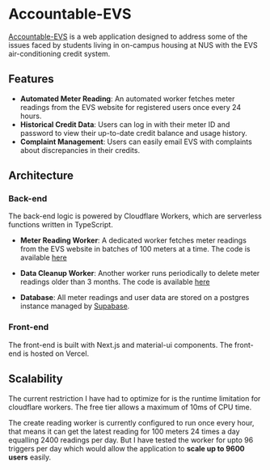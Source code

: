 # Accountable-EVS

[Accountable-EVS](https://accountable-evs.vercel.app) is a web application designed to address some of the issues faced by students living in on-campus housing at NUS with the EVS air-conditioning credit system.

## Features

- **Automated Meter Reading**: An automated worker fetches meter readings from the EVS website for registered users once every 24 hours.
- **Historical Credit Data**: Users can log in with their meter ID and password to view their up-to-date credit balance and usage history.
- **Complaint Management**: Users can easily email EVS with complaints about discrepancies in their credits.

## Architecture

### Back-end

The back-end logic is powered by Cloudflare Workers, which are serverless functions written in TypeScript.

- **Meter Reading Worker**: A dedicated worker fetches meter readings from the EVS website in batches of 100 meters at a time. The code is available [here](https://github.com/SajalVaishnav/accountable-evs-create-new-readings-worker)

- **Data Cleanup Worker**: Another worker runs periodically to delete meter readings older than 3 months. The code is available [here](https://github.com/SajalVaishnav/accountable-evs-delete-readings-worker)

- **Database**: All meter readings and user data are stored on a postgres instance managed by [Supabase](https://supabase.com/).

### Front-end

The front-end is built with Next.js and material-ui components. The front-end is hosted on Vercel.

## Scalability

The current restriction I have had to optimize for is the runtime limitation for cloudflare workers. The free tier allows a maximum of 10ms of CPU time.

The create reading worker is currently configured to run once every hour, that means it can get the latest reading for 100 meters 24 times a day equalling 2400 readings per day. But I have tested the worker for upto 96 triggers per day which would allow the application to **scale up to 9600 users** easily.
